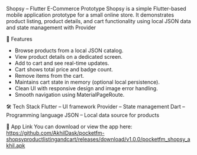 Shopsy – Flutter E-Commerce Prototype Shopsy is a simple Flutter-based mobile application prototype for a small online store. It demonstrates product listing, product details, and cart functionality using local JSON data and state management with Provider

🌟 Features
* Browse products from a local JSON catalog.
* View product details on a dedicated screen.
* Add to cart and see real-time updates.
* Cart shows total price and badge count.
* Remove items from the cart.
* Maintains cart state in memory (optional local persistence).
* Clean UI with responsive design and image error handling.
* Smooth navigation using MaterialPageRoute.

🛠 Tech Stack
Flutter – UI framework Provider – State management Dart – Programming language JSON – Local data source for products

🔗 App Link
You can download or view the app here:
https://github.com/AkhilDask/pocketfm-shopsyproductlistingandcart/releases/download/v1.0.0/pocketfm_shopsy_akhil.apk
